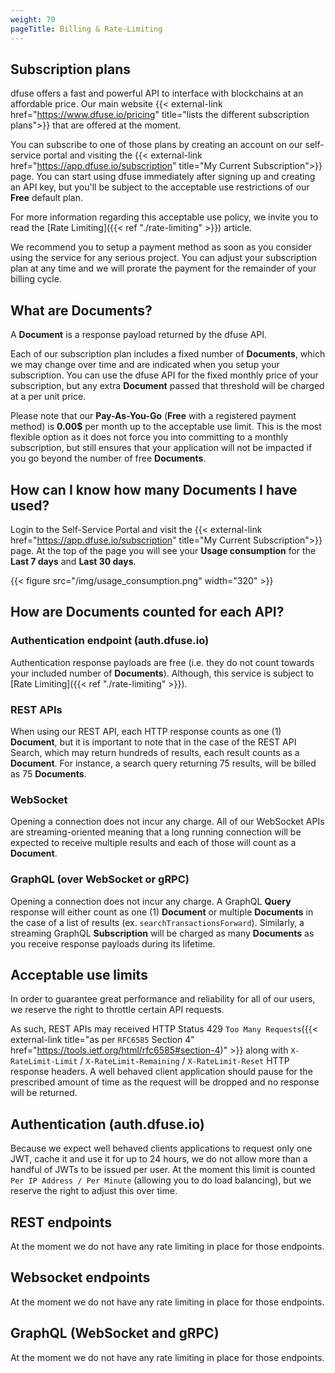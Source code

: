 ```yaml
---
weight: 70
pageTitle: Billing & Rate-Limiting
---
```


## Subscription plans

dfuse offers a fast and powerful API to interface with blockchains at an affordable price. Our main website {{< external-link href="https://www.dfuse.io/pricing" title="lists the different subscription plans">}} that are offered at the moment.

You can subscribe to one of those plans by creating an account on our self-service portal and visiting the {{< external-link href="https://app.dfuse.io/subscription" title="My Current Subscription">}} page. You can start using dfuse immediately after signing up and creating an API key, but you'll be subject to the acceptable use restrictions of our **Free** default plan.

For more information regarding this acceptable use policy, we invite you to read the [Rate Limiting]({{< ref "./rate-limiting" >}}) article.

We recommend you to setup a payment method as soon as you consider using the service for any serious project. You can adjust your subscription plan at any time and we will prorate the payment for the remainder of your billing cycle.

## What are Documents?

A **Document** is a response payload returned by the dfuse API.

Each of our subscription plan includes a fixed number of **Documents**, which we may change over time and are indicated when you setup your subscription. You can use the dfuse API for the fixed monthly price of your subscription, but any extra **Document** passed that threshold will be charged at a per unit price.

Please note that our **Pay-As-You-Go** (**Free** with a registered payment method) is **0.00$** per month up to the acceptable use limit. This is the most flexible option as it does not force you into committing to a monthly subscription, but still ensures that your application will not be impacted if you go beyond the number of free **Documents**.

## How can I know how many Documents I have used?

Login to the Self-Service Portal and visit the {{< external-link href="https://app.dfuse.io/subscription" title="My Current Subscription">}} page. At the top of the page you will see your **Usage consumption** for the **Last 7 days** and **Last 30 days**.

{{< figure src="/img/usage_consumption.png" width="320" >}}

## How are Documents counted for each API?

### Authentication endpoint (auth.dfuse.io)

Authentication response payloads are free (i.e. they do not count towards your included number of **Documents**). Although, this service is subject to [Rate Limiting]({{< ref "./rate-limiting" >}}).

### REST APIs

When using our REST API, each HTTP response counts as one (1) **Document**, but it is important to note that in the case of the REST API Search, which may return hundreds of results, each result counts as a **Document**. For instance, a search query returning 75 results, will be billed as 75 **Documents**.

### WebSocket

Opening a connection does not incur any charge. All of our WebSocket APIs are streaming-oriented meaning that a long running connection will be expected to receive multiple results and each of those will count as a **Document**.

### GraphQL (over WebSocket or gRPC)

Opening a connection does not incur any charge. A GraphQL **Query** response will either count as one (1) **Document** or multiple **Documents** in the case of a list of results (ex. `searchTransactionsForward`). Similarly, a streaming GraphQL **Subscription** will be charged as many **Documents** as you receive response payloads during its lifetime.


## Acceptable use limits

In order to guarantee great performance and reliability for all of our users, we reserve the right to throttle certain API requests.

As such, REST APIs may received HTTP Status 429 `Too Many Requests`({{< external-link title="as per `RFC6585` Section 4" href="https://tools.ietf.org/html/rfc6585#section-4)" >}} along with `X-RateLimit-Limit` / `X-RateLimit-Remaining` / `X-RateLimit-Reset` HTTP response headers. A well behaved client application should pause for the prescribed amount of time as the request will be dropped and no response will be returned.

## Authentication (auth.dfuse.io)

Because we expect well behaved clients applications to request only one JWT, cache it and use it for up to 24 hours, we do not allow more than a handful of JWTs to be issued per user. At the moment this limit is counted `Per IP Address / Per Minute` (allowing you to do load balancing), but we reserve the right to adjust this over time.

## REST endpoints

At the moment we do not have any rate limiting in place for those endpoints.

## Websocket endpoints

At the moment we do not have any rate limiting in place for those endpoints.

## GraphQL (WebSocket and gRPC)

At the moment we do not have any rate limiting in place for those endpoints.